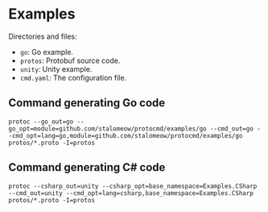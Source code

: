 # Examples

Directories and files:

- `go`: Go example.
- `protos`: Protobuf source code.
- `unity`: Unity example.
- `cmd.yaml`: The configuration file.

## Command generating Go code

```
protoc --go_out=go --go_opt=module=github.com/stalomeow/protocmd/examples/go --cmd_out=go --cmd_opt=lang=go,module=github.com/stalomeow/protocmd/examples/go protos/*.proto -I=protos
```

## Command generating C# code

```
protoc --csharp_out=unity --csharp_opt=base_namespace=Examples.CSharp --cmd_out=unity --cmd_opt=lang=csharp,base_namespace=Examples.CSharp protos/*.proto -I=protos
```
